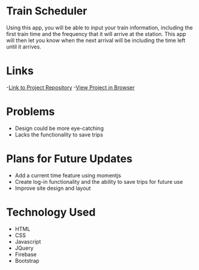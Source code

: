 # Train Scheduler

Using this app, you will be able to input your train information, including the first train time and the frequency that it will arrive at the station. This app will then let you know when the next arrival will be including the time left until it arrives.

# Links
-[Link to Project Repository](https://github.com/jgraffeo/train-scheduler "Link to project Repo")
-[View Project in Browser](https://jgraffeo.github.io/train-scheduler/ "View app in browser")

# Problems
* Design could be more eye-catching
* Lacks the functionality to save trips

# Plans for Future Updates
* Add a current time feature using momentjs
* Create log-in functionality and the ability to save trips for future use
* Improve site design and layout

# Technology Used
* HTML
* CSS
* Javascript
* JQuery
* Firebase
* Bootstrap
